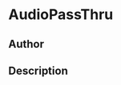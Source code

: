 # AudioPassThru

## Author

<!-- Insert Your Name Here -->

## Description

<!-- Describe your example here -->
